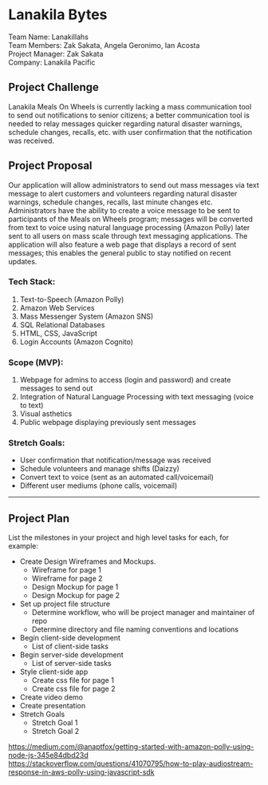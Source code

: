 # Lanakila Bytes
Team Name: Lanakillahs <br/>
Team Members: Zak Sakata, Angela Geronimo, Ian Acosta <br/>
Project Manager: Zak Sakata <br/>
Company: Lanakila Pacific

## Project Challenge
Lanakila Meals On Wheels is currently lacking a mass communication tool to send out notifications to senior citizens; a better communication tool is needed to relay messages quicker regarding natural disaster warnings, schedule changes, recalls, etc. with user confirmation that the notification was received. 

## Project Proposal
Our application will allow administrators to send out mass messages via text message to alert customers and volunteers regarding natural disaster warnings, schedule changes, recalls, last minute changes etc. Administrators have the ability to create a voice message to be sent to participants of the Meals on Wheels program; messages will be converted from text to voice using natural language processing (Amazon Polly) later sent to all users on mass scale through text messaging applications. The application will also feature a web page that displays a record of sent messages; this enables the general public to stay notified on recent updates.

### Tech Stack:
1) Text-to-Speech (Amazon Polly)
2) Amazon Web Services
3) Mass Messenger System (Amazon SNS)
5) SQL Relational Databases
6) HTML, CSS, JavaScript
7) Login Accounts (Amazon Cognito)

### Scope (MVP):
1) Webpage for admins to access (login and password) and create messages to send out
2) Integration of Natural Language Processing with text messaging (voice to text)
3) Visual asthetics
4) Public webpage displaying previously sent messages

### Stretch Goals:
- User confirmation that notification/message was received 
- Schedule volunteers and manage shifts (Daizzy)
- Convert text to voice (sent as an automated call/voicemail)
- Different user mediums (phone calls, voicemail)

<hr/>

## Project Plan
List the milestones in your project and high level tasks for each, for example:
- Create Design Wireframes and Mockups.
    - Wireframe for page 1
    - Wireframe for page 2
    - Design Mockup for page 1
    - Design Mockup for page 2
- Set up project file structure
    - Determine workflow, who will be project manager and maintainer of repo
    - Determine directory and file naming conventions and locations
- Begin client-side development
    - List of client-side tasks
- Begin server-side development
    - List of server-side tasks
- Style client-side app
    - Create css file for page 1
    - Create css file for page 2
- Create video demo
- Create presentation
- Stretch Goals 
    - Stretch Goal 1
    - Stretch Goal 2

https://medium.com/@anaptfox/getting-started-with-amazon-polly-using-node-js-345e84dbd23d
https://stackoverflow.com/questions/41070795/how-to-play-audiostream-response-in-aws-polly-using-javascript-sdk
